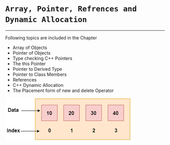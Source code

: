 # __`Array, Pointer, Refrences and Dynamic Allocation`__
---
Following topics are included in the Chapter
* Array of Objects
* Pointer of Objects
* Type checking C++ Pointers
* The this Pointer
* Pointer to Derived Type
* Pointer to Class Members
* References
* C++ Dynamic Allocation
* The Placement form of new and delete Operator

<!-- Logo -->
![Logo](https://github.com/kushagra414/Notes/blob/master/C%2B%2B%20notes/2%20Array%2C%20Pointer%2C%20Refrences%20and%20Dynamic%20Allocation/array.png)
